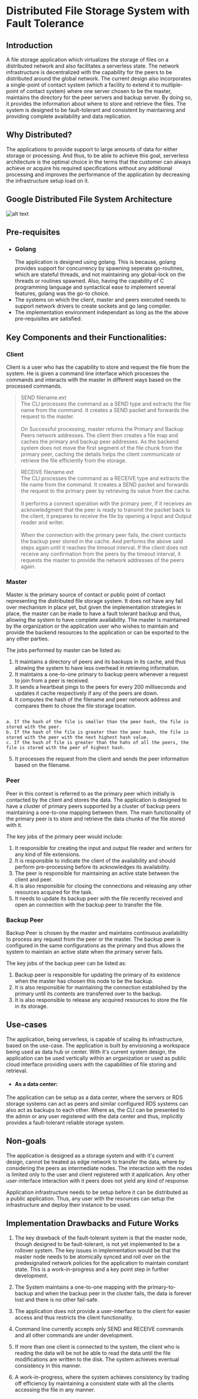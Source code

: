 # Distributed File Storage System with Fault Tolerance
## Introduction
A file storage application which virtualizes the storage of files on a distributed network and also facilitates a serverless state. The network infrastructure is decentralized with the capability for the peers to be distributed around the global network. The current design also incorporates a single-point of contact system (which a facility to extend it to multiple-point of contact system) where one server chosen to be the master, maintains the directory for the peer servers and backup server. By doing so, it provides the information about where to store and retrieve the files. The system is designed to be fault-tolerant and consistent by maintaining and providing complete availability and data replication.

## Why Distributed?
The applications to provide support to large amounts of data for either storage or processing.  And thus, to be able to achieve this goal, serverless architecture is the optimal choice in the terms that the customer can always achieve or acquire his required specifications without any additional processing and improves the performance of the application by decreasing the infrastructure setup load on it.

## Google Distributed File System Architecture

![alt text](./images/GDFS_Architecture.png)

## Pre-requisites
* ### Golang
  The application is designed using golang. This is because, golang provides support for concurrency by spawning seperate go-routines, which are stateful threads, and not maintaining any global-lock on the threads or  routines spawned.
  Also, having the capability of C programming language and syntactical ease to implement several features, golang was the go-to choice.
* The systems on which the client, master and peers executed needs to support network drivers to create sockets and go lang compiler.
* The implementation environment independant as long as the the above pre-requisites are satisfied.

## Key Components and their Functionalities:
### Client
Client is a user who has the capability to store and request the file from the system. He is given a command line interface which processes the commands and interacts with the master in different ways based on the processed commands.

> SEND filename.ext </br>
The CLI processes the command as a SEND type and extracts the file name from the command. It creates a SEND packet and forwards the request to the master. </br></br>
On Successful processing, master returns the Primary and Backup Peers network addresses. The client then creates a file map and caches the primary and backup peer addresses. As the backend system does not move the first segment of the file chunk from the primary peer, caching the details helps the client communicate or retrieve the file efficiently from the storage.

> RECEIVE filename.ext</br>
The CLI processes the command as a RECEIVE type and extracts the file name from the command. It creates a SEND packet and forwards the request to the primary peer by retrieving its value from the cache.
</br></br>It performs a connect operation with the primary peer, if it receives an acknowledgment that the peer is ready to transmit the packet back to the client, it prepares to receive the file by opening a Input and Output reader and writer.</br></br>
When the connection with the primary peer fails, the client contacts the backup peer stored in the cache. And performs the above said steps again until it reaches the timeout interval. If the client does not receive any confirmation from the peers by the timeout interval, it requests the master to provide the network addresses of the peers again.

### Master

Master is the primary source of contact or public point of contact representing the distributed file storage system. It does not have any fail over mechanism in place yet, but given the implementation strategies in place, the master can be made to have a fault tolerant backup and thus, allowing the system to have complete availability. The master is maintained by the organization or the application user who wishes to maintain and provide the backend resources to the application or can be exported to the any other parties.

The jobs performed by master can be listed as:
1. It maintains a directory of peers and its backups in its cache, and thus allowing the system to have less overhead in retrieving information.
2. It maintains a one-to-one primary to backup peers whenever a request to join from a peer is received.
3. It sends a heartbeat pings to the peers for every 200 milliseconds and updates it cache respectively if any of the peers are down.
4. It computes the hash of the filename and peer network address and compares them to chose the file storage location. </br>
<pre><code>
a. If the hash of the file is smaller than the peer hash, the file is stored with the peer.
b. If the hash of the file is greater than the peer hash, the file is stored with the peer with the next highest hash value.
c. If the hash of file is greater than the hahs of all the peers, the file is stored with the peer of highest hash.
</code></pre>
5. It processes the request from the client and sends the peer information based on the filename.

### Peer

Peer in this context is referred to as the primary peer which initially is contacted by the client and stores the data. The application is designed to have a cluster of primary peers supported by a cluster of backup peers maintaining a one-to-one mapping between them. The main functionality of the primary peer is to store and retrieve the data chunks of the file stored with it.

The key jobs of the primary peer would include:
1. It responsible for creating the input and output file reader and writers for any kind of file extensions.
2. It is responsible to indicate the client of the availability and should perform pre-processing before its acknowledges its availability.
3. The peer is responsible for maintaining an active state between the client and peer.
4. It is also responsible for closing the connections and releasing any other resources acquired for the task.
5. It needs to update its backup peer with the file recently received and open an connection with the backup peer to transfer the file.

### Backup Peer

Backup Peer is chosen by the master and maintains continuous availability to process any request from the peer or the master. The backup peer is configured in the same configurations as the primary and thus allows the system to maintain an active state when the primary server fails.

The key jobs of the backup peer can be listed as:
1. Backup peer is responsible for updating the primary of its existence when the master has chosen this node to be the backup.
2. It is also responsible for maintaining the connection established by the primary until its contents are transferred over to the backup.
3. It is also responsible to release any acquired resources to store the file in its storage.

## Use-cases

The application, being serverless, is capable of scaling its infrastructure, based on the use-case. The application is built by envisioning a workspace being used as data hub or center. With it's current system design, the application can be used vertically within an organization or used as public cloud interface providing users with the capabilities of file storing and retrieval.

* #### As a data center:
The application can be setup as a data center, where the servers or RDS storage systems can act as peers and similar configured RDS systems can also act as backups to each other. Where as, the CLI can be presented to the admin or any user registered with the data center and thus, implicitly provides a fault-tolerant reliable storage system.

## Non-goals
The application is designed as a storage system and with it's current design, cannot be treated as edge network to transfer the data, where by considering the peers as intermediate nodes. The interaction with the nodes is limited only to the user and client registered with it application. Any other user-interface interaction with it peers does not yield any kind of response.

Application infrastructure needs to be setup before it can be distributed as a public application. Thus, any user with the resources can setup the infrastructure and deploy their instance to be used.

## Implementation Drawbacks and Future Works

1. The key drawback of the fault-tolerant system is that the master node, though designed to be fault-tolerant, is not yet implemented to be a rollover system. The key issues in implementation would be that the master node needs to be atomically synced and roll over on the predesignated network policies for the application to maintain constant state. This is a work-in-progress and a key point step in further development.

2. The System maintains a one-to-one mapping with the primary-to-backup and when the backup peer in the cluster fails, the data is forever lost and there is no other fail-safe.

3. The application does not provide a user-interface to the client for easier access and thus restricts the client functionality.

4. Command line currently accepts only SEND and RECEIVE commands and all other commands are under development.

5. If more than one client is connected to the system, the client who is reading the data will be not be able to read the data until the file modifications are written to the disk. The system achieves eventual consistency in this manner.

6. A work-in-progress, where the system achieves consistency by trading off efficiency by maintaining a consistent state with all the clients accessing the file in any manner.
